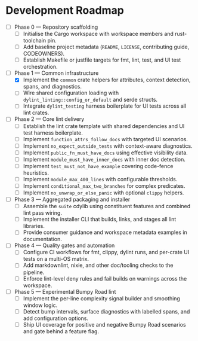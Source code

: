 # Development Roadmap

- [ ] Phase 0 — Repository scaffolding
  - [ ] Initialise the Cargo workspace with workspace members and rust-toolchain
        pin.
  - [ ] Add baseline project metadata (`README`, `LICENSE`, contributing guide,
        CODEOWNERS).
  - [ ] Establish Makefile or justfile targets for fmt, lint, test, and UI test
        orchestration.

- [ ] Phase 1 — Common infrastructure
  - [x] Implement the `common` crate helpers for attributes, context detection,
        spans, and diagnostics.
  - [ ] Wire shared configuration loading with
        `dylint_linting::config_or_default` and serde structs.
  - [ ] Integrate `dylint_testing` harness boilerplate for UI tests across all
        lint crates.

- [ ] Phase 2 — Core lint delivery
  - [ ] Establish the lint crate template with shared dependencies and UI test
        harness boilerplate.
  - [ ] Implement `function_attrs_follow_docs` with targeted UI scenarios.
  - [ ] Implement `no_expect_outside_tests` with context-aware diagnostics.
  - [ ] Implement `public_fn_must_have_docs` using effective visibility data.
  - [ ] Implement `module_must_have_inner_docs` with inner doc detection.
  - [ ] Implement `test_must_not_have_example` covering code-fence heuristics.
  - [ ] Implement `module_max_400_lines` with configurable thresholds.
  - [ ] Implement `conditional_max_two_branches` for complex predicates.
  - [ ] Implement `no_unwrap_or_else_panic` with optional `clippy` helpers.

- [ ] Phase 3 — Aggregated packaging and installer
  - [ ] Assemble the `suite` cdylib using constituent features and combined lint
        pass wiring.
  - [ ] Implement the installer CLI that builds, links, and stages all lint
        libraries.
  - [ ] Provide consumer guidance and workspace metadata examples in
        documentation.

- [ ] Phase 4 — Quality gates and automation
  - [ ] Configure CI workflows for fmt, clippy, dylint runs, and per-crate UI
        tests on a multi-OS matrix.
  - [ ] Add markdownlint, nixie, and other doc/tooling checks to the pipeline.
  - [ ] Enforce lint-level deny rules and fail builds on warnings across the
        workspace.

- [ ] Phase 5 — Experimental Bumpy Road lint
  - [ ] Implement the per-line complexity signal builder and smoothing window
        logic.
  - [ ] Detect bump intervals, surface diagnostics with labelled spans, and add
        configuration options.
  - [ ] Ship UI coverage for positive and negative Bumpy Road scenarios and gate
        behind a feature flag.
